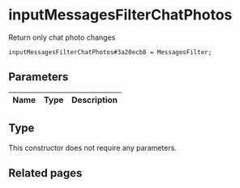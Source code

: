 # inputMessagesFilterChatPhotos
Return only chat photo changes

```
inputMessagesFilterChatPhotos#3a20ecb8 = MessagesFilter;
```

## Parameters
| Name | Type | Description |
| ---- | :----: | ----------- |


## Type
This constructor does not require any parameters.

## Related pages
